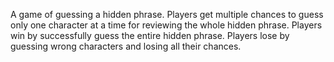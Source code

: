 A game of guessing a hidden phrase. 
Players get multiple chances to guess only one character at a time for reviewing the whole hidden phrase. 
Players win by successfully guess the entire hidden phrase. 
Players lose by guessing wrong characters and losing all their chances.
